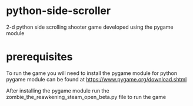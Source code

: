 # python-side-scroller
2-d python side scrolling shooter game developed using the pygame module

# prerequisites
To run the game you will need to install the pygame module for python
pygame module can be found at https://www.pygame.org/download.shtml

After installing the pygame module run the zombie_the_reawkening_steam_open_beta.py file to run the game
